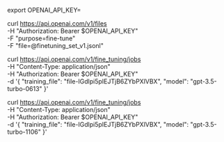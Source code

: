 export OPENAI_API_KEY=<key>

curl https://api.openai.com/v1/files \
  -H "Authorization: Bearer $OPENAI_API_KEY" \
  -F "purpose=fine-tune" \
  -F "file=@finetuning_set_v1.jsonl"


curl https://api.openai.com/v1/fine_tuning/jobs \
-H "Content-Type: application/json" \
-H "Authorization: Bearer $OPENAI_API_KEY" \
-d '{
  "training_file": "file-IGdlpi5pIEJTjB6ZYbPXlVBX",
  "model": "gpt-3.5-turbo-0613"
}'

curl https://api.openai.com/v1/fine_tuning/jobs \
-H "Content-Type: application/json" \
-H "Authorization: Bearer $OPENAI_API_KEY" \
-d '{
  "training_file": "file-IGdlpi5pIEJTjB6ZYbPXlVBX",
  "model": "gpt-3.5-turbo-1106"
}'

